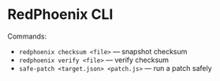 # RedPhoenix CLI

Commands:
- `redphoenix checksum <file>` — snapshot checksum
- `redphoenix verify <file>` — verify checksum
- `safe-patch <target.json> <patch.js>` — run a patch safely
